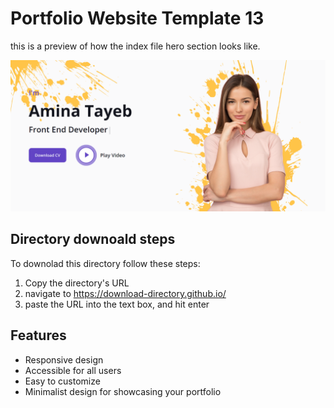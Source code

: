 # Portfolio Website Template 13

this is a preview of how the index file hero section looks like.

![porfolio template 13](../Previews/Portfolio-Website-Template-13.png)

## Directory downoald steps

To downolad this directory follow these steps:

1. Copy the directory's URL
2. navigate to https://download-directory.github.io/
3. paste the URL into the text box, and hit enter

## Features

- Responsive design
- Accessible for all users
- Easy to customize
- Minimalist design for showcasing your portfolio

